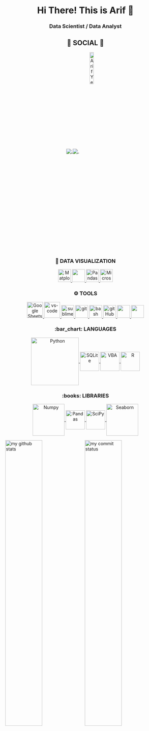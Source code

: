 
<div align="center"> <h1 align="center"> Hi There! This is Arif 👋 </h1> </div>

<h3 align="center"> Data Scientist / Data Analyst</h3>

<div align="center"> <h2 align="center"> 👨 SOCIAL 👩 </h2> </div>

<p align="center">
<a href="https://www.linkedin.com/in/arif-yetik-b8055896/">
  <img align="center" src="https://img.shields.io/badge/linkedin-%230077B5.svg?&style=for-the-badge&logo=linkedin&logoColor=black" />
</a>
<a href="mailto:arifmathiq@gmail.com">  
  <img align="center" src="https://img.shields.io/badge/gmail-f1f2f6.svg?&style=for-the-badge&logo=gmail&logoColor=black" />
</a>

<a href="https://github.com/ArifYetik">
  <img align="center" src="https://komarev.com/ghpvc/?username=ArifYetik" alt="ArifYetik"  width="16%"/>
</a>
</p>

<div align="center"> <h3 align="center"> 🌱 DATA VISUALIZATION </h3> </div>

<p align="center">
<a href="#" target="_blank"> <img src="https://matplotlib.org/stable/_static/logo2_compressed.svg" alt="Matplotlib" height="40"/> </a>
<a href="#" target="_blank"> <img src="https://seaborn.pydata.org/_static/logo-wide-lightbg.svg" height="40"/> </a>
<a href="#" target="_blank"> <img src="https://upload.wikimedia.org/wikipedia/commons/thumb/e/ed/Pandas_logo.svg/2560px-Pandas_logo.svg.png" alt="Pandas" height="40"/> </a>
<a href="#" target="_blank"> <img src="https://insightsoftware.com/wp-content/uploads/2018/03/blog-microsoft-power-bi-solid-color.jpg" alt="Microsoft Power BI" height="40"/> </a>
</p>

<div align="center"> <h3 align="center"> ⚙ TOOLS </h3> </div>

<p align="center">
<a href="#" target="_blank"> <img src="https://smartgyann.files.wordpress.com/2020/05/457-4573752_read-more-on-how-you-can-use-your.png" alt="Google Sheets" height="50"/> </a>
<a href="#" target="_blank"> <img src="https://www.pngitem.com/pimgs/m/80-800968_vscode-visual-studio-logo-png-transparent-png.png" alt="vs-code" height="50"/> </a>
<a href="#" target="_blank"> <img src="https://cdn.icon-icons.com/icons2/1381/PNG/512/sublimetext_94866.png" alt="sublime-text" height="40"/> </a>
<a href="#" target="_blank"> <img src="https://www.vectorlogo.zone/logos/git-scm/git-scm-icon.svg" alt="git" height="40"/> </a>
<a href="#" target="_blank"> <img src="https://www.vectorlogo.zone/logos/gnu_bash/gnu_bash-icon.svg" alt="bash" height="40"/> </a>
<a href="#" target="_blank"> <img src="https://github.githubassets.com/images/modules/logos_page/Octocat.png" alt="gitHub" height="40"/> </a>
<a href="#" target="_blank"> <img src="https://img.shields.io/badge/jira-1e90ff.svg?&style=for-the-badge&logo=jira&logoColor=white" height="40"/> </a>
<a href="#" target="_blank"> <img src="https://upload.wikimedia.org/wikipedia/commons/thumb/b/b9/Slack_Technologies_Logo.svg/1280px-Slack_Technologies_Logo.svg.png" height="40"/> </a>
</p>

<div align="center"> <h3 align="center"> :bar_chart: LANGUAGES </h3> </div>

<p align="center">
<a href="#" target="_blank"> <img align="center" src="https://download.logo.wine/logo/Python_(programming_language)/Python_(programming_language)-Logo.wine.png" alt="Python" width="150"/> </a>
<a href="#" target="_blank"> <img align="center" src="https://upload.wikimedia.org/wikipedia/commons/thumb/3/38/SQLite370.svg/1200px-SQLite370.svg.png" alt="SQLite" height="60"/> </a>
<a href="#" target="_blank"> <img align="center" src="https://ouzhang.me/talk/2019-dde-vba/featured.jpg" alt="VBA" height="60"/> </a>
<a href="#" target="_blank"> <img align="center" src="https://cdn-icons-png.flaticon.com/512/2103/2103665.png" alt="R" height="60"/> </a>  
</p>

<div align="center"> <h3 align="center"> :books: LIBRARIES </h3> </div>

<p align="center">
<a href="#" target="_blank"> <img align="center" src="https://numpy.org/doc/stable/_static/numpylogo.svg" alt="Numpy" width="100"/> </a>
<a href="#" target="_blank"> <img align="center" src="https://upload.wikimedia.org/wikipedia/commons/thumb/e/ed/Pandas_logo.svg/2560px-Pandas_logo.svg.png" alt="Pandas" height="60"/> </a>
<a href="#" target="_blank"> <img align="center" src="https://scipy.org/images/logo.svg" alt="SciPy" height="60"/> </a>
<a href="#" target="_blank"> <img align="center" src="https://seaborn.pydata.org/_static/logo-wide-lightbg.svg" alt="Seaborn" width="100"/> </a>
</p>

<img src="https://github-readme-stats.vercel.app/api?username=ArifYetik&theme=white" alt="my github stats" width="48%"/>&nbsp;
<img src="https://github-readme-streak-stats.herokuapp.com/?user=ArifYetik&theme=white" alt="my commit status" width="48%" /> </p>

<!---
- 👋 Hi, I’m @ArifYetik
- 👀 I’m interested in ...
- 🌱 I’m currently learning ...
- 💞️ I’m looking to collaborate on ...
- 📫 How to reach me ...

ArifYetik/ArifYetik is a ✨ special ✨ repository because its `README.md` (this file) appears on your GitHub profile.
You can click the Preview link to take a look at your changes.
--->
